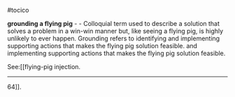#tocico

<b>grounding a flying pig</b> -  - Colloquial term used to describe a solution that solves a problem in a win-win manner but, like seeing a flying pig, is highly unlikely to ever happen.  Grounding refers to identifying and implementing supporting actions that makes the flying pig solution feasible.  and implementing supporting actions that makes the flying pig solution feasible.  



See:[[flying-pig injection.   <hr/>  64]].
